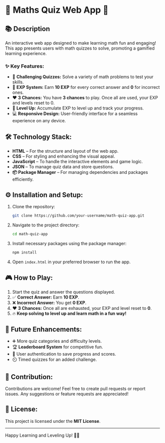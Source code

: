 # 🎲 Maths Quiz Web App 🎉  

## 📚 Description  
An interactive web app designed to make learning math fun and engaging! This app presents users with math quizzes to solve, promoting a gamified learning experience.  

### ✨ Key Features:  
- 🧠 **Challenging Quizzes:** Solve a variety of math problems to test your skills.  
- 🎯 **EXP System:** Earn **10 EXP** for every correct answer and **0** for incorrect ones.  
- ❤️ **3 Chances:** You have **3 chances** to play. Once all are used, your EXP and levels reset to 0.  
- 🚀 **Level Up:** Accumulate EXP to level up and track your progress.  
- 💻 **Responsive Design:** User-friendly interface for a seamless experience on any device.  

## 🛠️ Technology Stack:  
- **HTML** – For the structure and layout of the web app.  
- **CSS** – For styling and enhancing the visual appeal.  
- **JavaScript** – To handle the interactive elements and game logic.  
- **JSON** – To manage quiz data and store questions.  
- **📦 Package Manager** – For managing dependencies and packages efficiently.  

## ⚙️ Installation and Setup:  
1. Clone the repository:  
    ```bash
    git clone https://github.com/your-username/math-quiz-app.git
    ```
2. Navigate to the project directory:  
    ```bash
    cd math-quiz-app
    ```
3. Install necessary packages using the package manager:  
    ```bash
    npm install
    ```
4. Open `index.html` in your preferred browser to run the app.  

## 🎮 How to Play:  
1. Start the quiz and answer the questions displayed.  
2. ✅ **Correct Answer:** Earn **10 EXP**.  
3. ❌ **Incorrect Answer:** You get **0 EXP**.  
4. ❤️ **3 Chances:** Once all are exhausted, your EXP and level reset to **0**.  
5. 🔥 **Keep solving to level up and learn math in a fun way!**  

## 🚀 Future Enhancements:  
- ➕ More quiz categories and difficulty levels.  
- 🏆 **Leaderboard System** for competitive fun.  
- 🔐 User authentication to save progress and scores.  
- ⏲️ Timed quizzes for an added challenge.  

## 🤝 Contribution:  
Contributions are welcome! Feel free to create pull requests or report issues. Any suggestions or feature requests are appreciated!  

## 📄 License:  
This project is licensed under the **MIT License**.  

---

Happy Learning and Leveling Up! 🎉🚀
